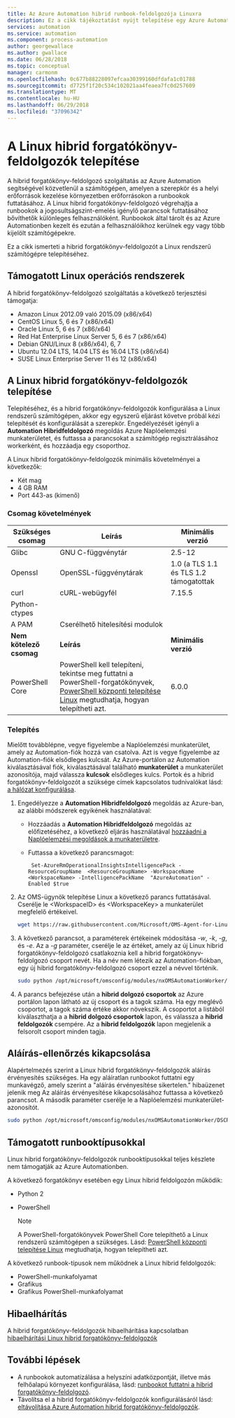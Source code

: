 ```yaml
---
title: Az Azure Automation hibrid runbook-feldolgozója Linuxra
description: Ez a cikk tájékoztatást nyújt telepítése egy Azure Automation hibrid forgatókönyv-feldolgozó, így a Linux-alapú számítógépeken a helyi adatközpontban, illetve a felhőalapú környezetben futtatható runbookok is.
services: automation
ms.service: automation
ms.component: process-automation
author: georgewallace
ms.author: gwallace
ms.date: 06/28/2018
ms.topic: conceptual
manager: carmonm
ms.openlocfilehash: 0c677b88228097efcaa30399160dfdafa1c01788
ms.sourcegitcommit: d7725f1f20c534c102021aa4feaea7fc0d257609
ms.translationtype: MT
ms.contentlocale: hu-HU
ms.lasthandoff: 06/29/2018
ms.locfileid: "37096342"
---
```

# <a name="deploy-a-linux-hybrid-runbook-worker"></a>A Linux hibrid forgatókönyv-feldolgozók telepítése

A hibrid forgatókönyv-feldolgozó szolgáltatás az Azure Automation segítségével közvetlenül a számítógépen, amelyen a szerepkör és a helyi erőforrások kezelése környezetben erőforrásokon a runbookok futtatásához. A Linux hibrid forgatókönyv-feldolgozó végrehajtja a runbookok a jogosultságszint-emelés igénylő parancsok futtatásához bővíthetők különleges felhasználóként. Runbookok által tárolt és az Azure Automationben kezelt és ezután a felhasználóikhoz kerülnek egy vagy több kijelölt számítógépekre.

Ez a cikk ismerteti a hibrid forgatókönyv-feldolgozót a Linux rendszerű számítógépre telepítéséhez.

## <a name="supported-linux-operating-systems"></a>Támogatott Linux operációs rendszerek

A hibrid forgatókönyv-feldolgozó szolgáltatás a következő terjesztési támogatja:

* Amazon Linux 2012.09 való 2015.09 (x86/x64)
* CentOS Linux 5, 6 és 7 (x86/x64)
* Oracle Linux 5, 6 és 7 (x86/x64)
* Red Hat Enterprise Linux Server 5, 6 és 7 (x86/x64)
* Debian GNU/Linux 8 (x86/x64), 6, 7
* Ubuntu 12.04 LTS, 14.04 LTS és 16.04 LTS (x86/x64)
* SUSE Linux Enterprise Server 11 és 12 (x86/x64)

## <a name="installing-a-linux-hybrid-runbook-worker"></a>A Linux hibrid forgatókönyv-feldolgozók telepítése

Telepítéséhez, és a hibrid forgatókönyv-feldolgozók konfigurálása a Linux rendszerű számítógépen, akkor egy egyszerű eljárást követve próbál kézi telepítését és konfigurálását a szerepkör. Engedélyezését igényli a **Automation Hibridfeldolgozó** megoldás Azure Naplóelemzési munkaterületet, és futtassa a parancsokat a számítógép regisztrálásához workerként, és hozzáadja egy csoporthoz.

A Linux hibrid forgatókönyv-feldolgozók minimális követelményei a következők:

* Két mag
* 4 GB RAM
* Port 443-as (kimenő)

### <a name="package-requirements"></a>Csomag követelmények

| **Szükséges csomag** | **Leírás** | **Minimális verzió**|
|--------------------- | --------------------- | -------------------|
|Glibc |GNU C-függvénytár| 2.5-12 |
|Openssl| OpenSSL-függvénytárak | 1.0 (a TLS 1.1 és TLS 1.2 támogatottak|
|curl | cURL-webügyfél | 7.15.5|
|Python-ctypes | |
|A PAM | Cserélhető hitelesítési modulok|
| **Nem kötelező csomag** | **Leírás** | **Minimális verzió**|
| PowerShell Core | PowerShell kell telepíteni, tekintse meg futtatni a PowerShell-forgatókönyvek, [PowerShell központi telepítése Linux](/powershell/scripting/setup/installing-powershell-core-on-linux) megtudhatja, hogyan telepítheti azt.  | 6.0.0 |

### <a name="installation"></a>Telepítés

Mielőtt továbblépne, vegye figyelembe a Naplóelemzési munkaterület, amely az Automation-fiók hozzá van csatolva. Azt is vegye figyelembe az Automation-fiók elsődleges kulcsát. Az Azure-portálon az Automation kiválasztásával fiók, kiválasztásával található **munkaterület** a munkaterület azonosítója, majd válassza **kulcsok** elsődleges kulcs. Portok és a hibrid forgatókönyv-feldolgozót a szüksége címek kapcsolatos tudnivalókat lásd: [a hálózat konfigurálása](automation-hybrid-runbook-worker.md#network-planning).

1. Engedélyezze a **Automation Hibridfeldolgozó** megoldás az Azure-ban, az alábbi módszerek egyikének használatával:

   * Hozzáadás a **Automation Hibridfeldolgozó** megoldás az előfizetéséhez, a következő eljárás használatával [hozzáadni a Naplóelemzési megoldások a munkaterületre](../log-analytics/log-analytics-add-solutions.md).
   * Futtassa a következő parancsmagot:

        ```azurepowershell-interactive
         Set-AzureRmOperationalInsightsIntelligencePack -ResourceGroupName  <ResourceGroupName> -WorkspaceName <WorkspaceName> -IntelligencePackName  "AzureAutomation" -Enabled $true
        ```

1. Az OMS-ügynök telepítése Linux a következő parancs futtatásával. Cserélje le \<WorkspaceID\> és \<WorkspaceKey\> a munkaterület megfelelő értékeivel.

   ```bash
   wget https://raw.githubusercontent.com/Microsoft/OMS-Agent-for-Linux/master/installer/scripts/onboard_agent.sh && sh onboard_agent.sh -w <WorkspaceID> -s <WorkspaceKey>
   ```

1. A következő parancsot, a paraméterek értékeinek módosítása *-w*, *-k*, *-g*, és *-e*. Az a *-g* paraméter, cserélje le az értéket, amely az új Linux hibrid forgatókönyv-feldolgozó csatlakoznia kell a hibrid forgatókönyv-feldolgozó csoport nevét. Ha a név nem létezik az Automation-fiókban, egy új hibrid forgatókönyv-feldolgozó csoport ezzel a névvel történik.

   ```bash
   sudo python /opt/microsoft/omsconfig/modules/nxOMSAutomationWorker/DSCResources/MSFT_nxOMSAutomationWorkerResource/automationworker/scripts/onboarding.py --register -w <LogAnalyticsworkspaceId> -k <AutomationSharedKey> -g <hybridgroupname> -e <automationendpoint>
   ```

1. A parancs befejezése után a **hibrid dolgozó csoportok** az Azure portálon lapon látható az új csoport és a tagok száma. Ha egy meglévő csoportot, a tagok száma értéke akkor növekszik. A csoportot a listából kiválaszthatja a a **hibrid dolgozó csoportok** lapon, és válassza a **hibrid feldolgozók** csempére. Az a **hibrid feldolgozók** lapon megjelenik a felsorolt csoport minden tagja.

## <a name="turning-off-signature-validation"></a>Aláírás-ellenőrzés kikapcsolása

Alapértelmezés szerint a Linux hibrid forgatókönyv-feldolgozók aláírás érvényesítés szükséges. Ha egy aláíratlan runbookot futtatni egy munkavégző, amely szerint a "aláírás érvényesítése sikertelen." hibaüzenet jelenik meg Az aláírás érvényesítése kikapcsolásához futtassa a következő parancsot. A második paraméter cserélje le a Naplóelemzési munkaterület-azonosítót.

 ```bash
 sudo python /opt/microsoft/omsconfig/modules/nxOMSAutomationWorker/DSCResources/MSFT_nxOMSAutomationWorkerResource/automationworker/scripts/require_runbook_signature.py --false <LogAnalyticsworkspaceId>
 ```

## <a name="supported-runbook-types"></a>Támogatott runbooktípusokkal

Linux hibrid forgatókönyv-feldolgozók runbooktípusokkal teljes készlete nem támogatják az Azure Automationben.

A következő forgatókönyv esetében egy Linux hibrid feldolgozón működik:

* Python 2
* PowerShell

  > [!NOTE]
  > A PowerShell-forgatókönyvek PowerShell Core telepíthető a Linux rendszerű számítógépen a szükséges. Lásd: [PowerShell központi telepítése Linux](/powershell/scripting/setup/installing-powershell-core-on-linux) megtudhatja, hogyan telepítheti azt.

A következő runbook-típusok nem működnek a Linux hibrid feldolgozók:

* PowerShell-munkafolyamat
* Grafikus
* Grafikus PowerShell-munkafolyamat

## <a name="troubleshoot"></a>Hibaelhárítás

A hibrid forgatókönyv-feldolgozók hibaelhárítása kapcsolatban [hibaelhárítási Linux hibrid forgatókönyv-feldolgozók](troubleshoot/hybrid-runbook-worker.md#linux)

## <a name="next-steps"></a>További lépések

* A runbookok automatizálása a helyszíni adatközpontját, illetve más felhőalapú környezet konfigurálása, lásd: [runbookot futtatni a hibrid forgatókönyv-feldolgozó](automation-hrw-run-runbooks.md).
* Távolítsa el a hibrid forgatókönyv-feldolgozók konfigurálásáról lásd: [eltávolítása Azure Automation hibrid forgatókönyv-feldolgozók](automation-hybrid-runbook-worker.md#remove-a-hybrid-runbook-worker).
